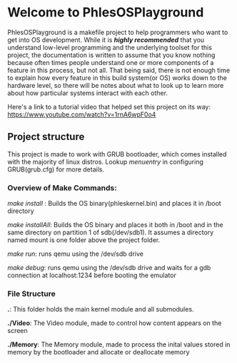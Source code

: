 # Welcome to PhlesOSPlayground
PhlesOSPlayground is a makefile project to help programmers who want to get into OS development. While it is **_highly recommended_** that you understand low-level programming and the underlying toolset for this project, the documentation is written to assume that you know nothing because often times people understand one or more components of a feature in this process, but not all. That being said, there is not enough time to explain how every feature in this build system(or OS) works down to the hardware level, so there will be notes about what to look up to learn more about how particular systems interact with each other.

Here's a link to a tutorial video that helped set this project on its way: https://www.youtube.com/watch?v=1rnA6wpF0o4
## Project structure
This project is made to work with GRUB bootloader, which comes installed with the majority of linux distros. 
Lookup _menuentry_ in configuring GRUB(grub.cfg) for more details.
### Overview of Make Commands:
_make install_ : Builds the OS binary(phleskernel.bin) and places it in /boot directory

_make installAll_: Builds the OS binary and places it both in /boot and in the same directory on partition 1 of sdb(/dev/sdb1). It assumes a directory named mount is one folder above the project folder.

_make run_: runs qemu using the /dev/sdb drive

_make debug_: runs qemu using the /dev/sdb drive and waits for a gdb connection at localhost:1234 before booting the emulator

### File Structure
**.**:
    This folder holds the main kernel module and all submodules.

**./Video**:
    The Video module, made to control how content appears on the screen

**./Memory**:
    The Memory module, made to process the inital values stored in memory by the bootloader and allocate or deallocate memory

